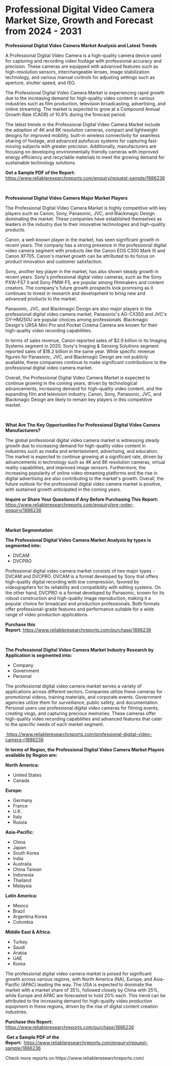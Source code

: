 <p><h1>Professional Digital Video Camera Market Size, Growth and Forecast from 2024 - 2031</h1></p><p><strong>Professional Digital Video Camera Market Analysis and Latest Trends</strong></p>
<p><p>A Professional Digital Video Camera is a high-quality camera device used for capturing and recording video footage with professional accuracy and precision. These cameras are equipped with advanced features such as high-resolution sensors, interchangeable lenses, image stabilization technology, and various manual controls for adjusting settings such as aperture, shutter speed, and ISO.</p><p>The Professional Digital Video Camera Market is experiencing rapid growth due to the increasing demand for high-quality video content in various industries such as film production, television broadcasting, advertising, and online streaming. The market is expected to grow at a Compound Annual Growth Rate (CAGR) of 10.9% during the forecast period.</p><p>The latest trends in the Professional Digital Video Camera Market include the adoption of 4K and 8K resolution cameras, compact and lightweight designs for improved mobility, built-in wireless connectivity for seamless sharing of footage, and advanced autofocus systems for capturing fast-moving subjects with greater precision. Additionally, manufacturers are focusing on developing environmentally friendly cameras with improved energy efficiency and recyclable materials to meet the growing demand for sustainable technology solutions.</p></p>
<p><strong>Get a Sample PDF of the Report:&nbsp;</strong> <a href="https://www.reliableresearchreports.com/enquiry/request-sample/1886236">https://www.reliableresearchreports.com/enquiry/request-sample/1886236</a></p>
<p>&nbsp;</p>
<p><strong>Professional Digital Video Camera Major Market Players</strong></p>
<p><p>The Professional Digital Video Camera Market is highly competitive with key players such as Canon, Sony, Panasonic, JVC, and Blackmagic Design dominating the market. These companies have established themselves as leaders in the industry due to their innovative technologies and high-quality products.</p><p>Canon, a well-known player in the market, has seen significant growth in recent years. The company has a strong presence in the professional digital video camera segment with products like the Canon EOS C300 Mark III and Canon XF705. Canon's market growth can be attributed to its focus on product innovation and customer satisfaction.</p><p>Sony, another key player in the market, has also shown steady growth in recent years. Sony's professional digital video cameras, such as the Sony PXW-FS7 II and Sony PMW-F5, are popular among filmmakers and content creators. The company's future growth prospects look promising as it continues to invest in research and development to bring new and advanced products to the market.</p><p>Panasonic, JVC, and Blackmagic Design are also major players in the professional digital video camera market. Panasonic's AG-CX350 and JVC's GY-HM250U are popular choices among professionals. Blackmagic Design's URSA Mini Pro and Pocket Cinema Camera are known for their high-quality video recording capabilities.</p><p>In terms of sales revenue, Canon reported sales of $2.9 billion in its Imaging Systems segment in 2020. Sony's Imaging & Sensing Solutions segment reported sales of $18.2 billion in the same year. While specific revenue figures for Panasonic, JVC, and Blackmagic Design are not publicly available, these companies continue to make significant contributions to the professional digital video camera market.</p><p>Overall, the Professional Digital Video Camera Market is expected to continue growing in the coming years, driven by technological advancements, increasing demand for high-quality video content, and the expanding film and television industry. Canon, Sony, Panasonic, JVC, and Blackmagic Design are likely to remain key players in this competitive market.</p></p>
<p>&nbsp;</p>
<p><strong>What Are The Key Opportunities For Professional Digital Video Camera Manufacturers?</strong></p>
<p><p>The global professional digital video camera market is witnessing steady growth due to increasing demand for high-quality video content in industries such as media and entertainment, advertising, and education. The market is expected to continue growing at a significant rate, driven by advancements in technology such as 4K and 8K resolution cameras, virtual reality capabilities, and improved image sensors. Furthermore, the increasing popularity of online video streaming platforms and the rise in digital advertising are also contributing to the market's growth. Overall, the future outlook for the professional digital video camera market is positive, with sustained growth anticipated in the coming years.</p></p>
<p><strong>Inquire or Share Your Questions If Any Before Purchasing This Report:</strong> <a href="https://www.reliableresearchreports.com/enquiry/pre-order-enquiry/1886236">https://www.reliableresearchreports.com/enquiry/pre-order-enquiry/1886236</a></p>
<p>&nbsp;</p>
<p><strong>Market Segmentation</strong></p>
<p><strong>The Professional Digital Video Camera Market Analysis by types is segmented into:</strong></p>
<p><ul><li>DVCAM</li><li>DVCPRO</li></ul></p>
<p><p>Professional digital video camera market consists of two major types - DVCAM and DVCPRO. DVCAM is a format developed by Sony that offers high-quality digital recording with low compression, favored by videographers for its reliability and compatibility with editing systems. On the other hand, DVCPRO is a format developed by Panasonic, known for its robust construction and high-quality image reproduction, making it a popular choice for broadcast and production professionals. Both formats offer professional-grade features and performance suitable for a wide range of video production applications.</p></p>
<p><strong>Purchase this Report:&nbsp;</strong><a href="https://www.reliableresearchreports.com/purchase/1886236">https://www.reliableresearchreports.com/purchase/1886236</a></p>
<p>&nbsp;</p>
<p><strong>The Professional Digital Video Camera Market Industry Research by Application is segmented into:</strong></p>
<p><ul><li>Company</li><li>Government</li><li>Personal</li></ul></p>
<p><p>The professional digital video camera market serves a variety of applications across different sectors. Companies utilize these cameras for promotional videos, training materials, and corporate events. Government agencies utilize them for surveillance, public safety, and documentation. Personal users use professional digital video cameras for filming events, creating vlogs, and capturing precious memories. These cameras offer high-quality video recording capabilities and advanced features that cater to the specific needs of each market segment.</p></p>
<p><a href="https://www.reliableresearchreports.com/professional-digital-video-camera-r1886236">&nbsp;https://www.reliableresearchreports.com/professional-digital-video-camera-r1886236</a></p>
<p><strong>In terms of Region, the Professional Digital Video Camera Market Players available by Region are:</strong></p>
<p>
    <p> <strong> North America: </strong>
        <ul>
            <li>United States</li>
            <li>Canada</li>
        </ul>
        </p> 
    <p> <strong> Europe: </strong>
        <ul>
            <li>Germany</li>
            <li>France</li>
            <li>U.K.</li>
            <li>Italy</li>
            <li>Russia</li>
        </ul>
        </p> 
    <p> <strong> Asia-Pacific: </strong>
        <ul>
            <li>China</li>
            <li>Japan</li>
            <li>South Korea</li>
            <li>India</li>
            <li>Australia</li>
            <li>China Taiwan</li>
            <li>Indonesia</li>
            <li>Thailand</li>
            <li>Malaysia</li>
        </ul>
        </p> 
    <p> <strong> Latin America: </strong>
        <ul>
            <li>Mexico</li>
            <li>Brazil</li>
            <li>Argentina Korea</li>
            <li>Colombia</li>
        </ul>
        </p> 
    <p> <strong> Middle East & Africa: </strong>
        <ul>
            <li>Turkey</li>
            <li>Saudi</li>
            <li>Arabia</li>
            <li>UAE</li>
            <li>Korea</li>
        </ul>
    </p>
    </p>
<p><p>The professional digital video camera market is poised for significant growth across various regions, with North America (NA), Europe, and Asia-Pacific (APAC) leading the way. The USA is expected to dominate the market with a market share of 35%, followed closely by China with 25%, while Europe and APAC are forecasted to hold 20% each. This trend can be attributed to the increasing demand for high-quality video production equipment in these regions, driven by the rise of digital content creation industries.</p></p>
<p><strong>Purchase this Report: </strong><a href="https://www.reliableresearchreports.com/purchase/1886236">https://www.reliableresearchreports.com/purchase/1886236</a></p>
<p>&nbsp;<strong>Get a Sample PDF of the Report:&nbsp;&nbsp;</strong><a href="https://www.reliableresearchreports.com/enquiry/request-sample/1886236">https://www.reliableresearchreports.com/enquiry/request-sample/1886236</a></p>
<p><strong></strong></p>
<p>Check more reports on https://www.reliableresearchreports.com/</p>